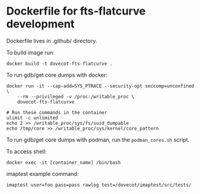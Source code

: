 # Dockerfile for fts-flatcurve development

Dockerfile lives in .github/ directory.

To build image run:
```
docker build -t dovecot-fts-flatcurve .
```

To run gdb/get core dumps with docker:
```
docker run -it --cap-add=SYS_PTRACE --security-opt seccomp=unconfined \
	--rm --privileged -v /proc:/writable_proc \
	dovecot-fts-flatcurve

# Run these commands in the container
ulimit -c unlimited
echo 2 >> /writable_proc/sys/fs/suid_dumpable
echo /tmp/core >> /writable_proc/sys/kernel/core_pattern
```

To run gdb/get core dumps with podman, run the ``podman_cores.sh`` script.

To access shell:
```
docker exec -it [container_name] /bin/bash
```

imaptest example command:
```
imaptest user=foo pass=pass rawlog test=/dovecot/imaptest/src/tests/
```
